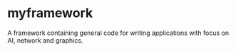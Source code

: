# myframework
A framework containing general code for writing applications with focus on AI, network and graphics.
